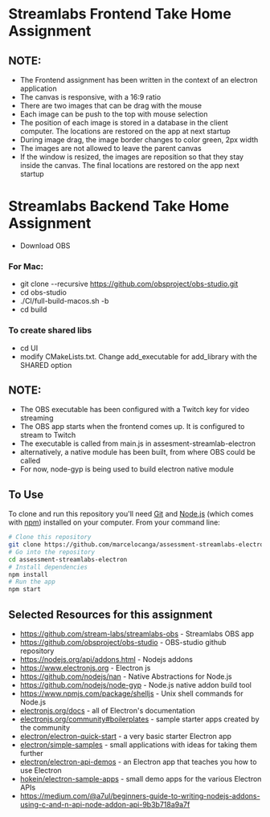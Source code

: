# Streamlabs Frontend Take Home Assignment
## NOTE:
- The Frontend assignment has been written in the context of an electron application
- The canvas is responsive, with a 16:9 ratio
- There are two images that can be drag with the mouse
- Each image can be push to the top with mouse selection
- The position of each image is stored in a database in the client computer. The locations are restored on the app at next startup
- During image drag, the image border changes to color green, 2px width
- The images are not allowed to leave the parent canvas
- If the window is resized, the images are reposition so that they stay inside the canvas. The final locations are restored on the app next startup

# Streamlabs Backend Take Home Assignment

- Download OBS
### For Mac:
- git clone --recursive https://github.com/obsproject/obs-studio.git
- cd obs-studio
- ./CI/full-build-macos.sh -b
- cd build
### To create shared libs
- cd UI
- modify CMakeLists.txt. Change add_executable for add_library with the SHARED option

## NOTE:

- The OBS executable has been configured with a Twitch key for video streaming
- The OBS app starts when the frontend comes up. It is configured to stream to Twitch
- The executable is called from main.js in assesment-streamlab-electron
- alternatively, a native module has been built, from where OBS could be called
- For now, node-gyp is being used to build electron native module


## To Use

To clone and run this repository you'll need [Git](https://git-scm.com) and [Node.js](https://nodejs.org/en/download/) (which comes with [npm](http://npmjs.com)) installed on your computer. From your command line:

```bash
# Clone this repository
git clone https://github.com/marcelocanga/assessment-streamlabs-electron.git
# Go into the repository
cd assessment-streamlabs-electron
# Install dependencies
npm install
# Run the app
npm start
```

## Selected Resources for this assignment 

- https://github.com/stream-labs/streamlabs-obs - Streamlabs OBS app
- https://github.com/obsproject/obs-studio - OBS-studio github repository
- https://nodejs.org/api/addons.html - Nodejs addons
- https://www.electronjs.org - Electron js
- https://github.com/nodejs/nan - Native Abstractions for Node.js
- https://github.com/nodejs/node-gyp - Node.js native addon build tool
- https://www.npmjs.com/package/shelljs - Unix shell commands for Node.js
- [electronjs.org/docs](https://electronjs.org/docs) - all of Electron's documentation
- [electronjs.org/community#boilerplates](https://electronjs.org/community#boilerplates) - sample starter apps created by the community
- [electron/electron-quick-start](https://github.com/electron/electron-quick-start) - a very basic starter Electron app
- [electron/simple-samples](https://github.com/electron/simple-samples) - small applications with ideas for taking them further
- [electron/electron-api-demos](https://github.com/electron/electron-api-demos) - an Electron app that teaches you how to use Electron
- [hokein/electron-sample-apps](https://github.com/hokein/electron-sample-apps) - small demo apps for the various Electron APIs
- https://medium.com/@a7ul/beginners-guide-to-writing-nodejs-addons-using-c-and-n-api-node-addon-api-9b3b718a9a7f